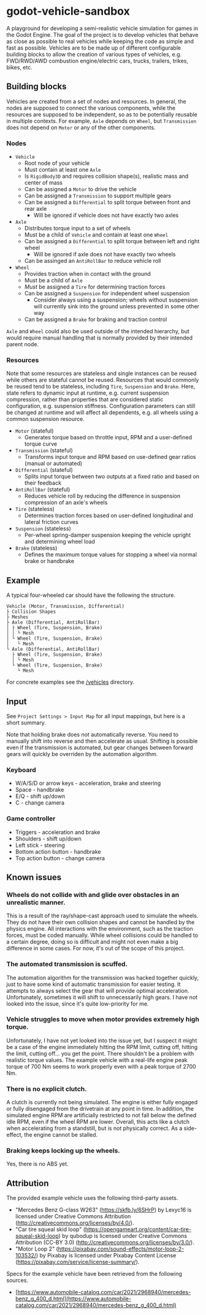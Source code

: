 # godot-vehicle-sandbox

A playground for developing a semi-realistic vehicle simulation for games in the Godot Engine.
The goal of the project is to develop vehicles that behave as close as possible to real vehicles while keeping the code as simple and fast as possible.
Vehicles are to be made up of different configurable building blocks to allow the creation of various types of vehicles, e.g. FWD/RWD/AWD combustion engine/electric cars, trucks, trailers, trikes, bikes, etc.


## Building blocks

Vehicles are created from a set of nodes and resources.
In general, the nodes are supposed to connect the various components, while the resources are supposed to be independent, so as to be potentially reusable in multiple contexts.
For example, `Axle` depends on `Wheel`, but `Transmission` does not depend on `Motor` or any of the other components.


### Nodes

- `Vehicle`
    - Root node of your vehicle
    - Must contain at least one `Axle`
    - Is `RigidBody3D` and requires collision shape(s), realistic mass and center of mass
    - Can be assigned a `Motor` to drive the vehicle
    - Can be assigned a `Transmission` to support multiple gears
    - Can be assigned a `Differential` to split torque between front and rear axle
        - Will be ignored if vehicle does not have exactly two axles
- `Axle`
    - Distributes torque input to a set of wheels
    - Must be a child of `Vehicle` and contain at least one `Wheel`
    - Can be assigned a `Differential` to split torque between left and right wheel
        - Will be ignored if axle does not have exactly two wheels
    - Can be assinged an `AntiRollBar` to reduce vehicle roll
- `Wheel`
    - Provides traction when in contact with the ground
    - Must be a child of `Axle`
    - *Must* be assigned a `Tire` for determining traction forces
    - Can be assigned a `Suspension` for independent wheel suspension
        - Consider always using a suspension; wheels without suspension will currently sink into the ground unless prevented in some other way
    - Can be assigned a `Brake` for braking and traction control

`Axle` and `Wheel` could also be used outside of the intended hierarchy, but would require manual handling that is normally provided by their intended parent node.


### Resources

Note that some resources are stateless and single instances can be reused while others are stateful cannot be reused.
Resources that would commonly be reused tend to be stateless, including `Tire`, `Suspension` and `Brake`.
Here, state refers to dynamic input at runtime, e.g. current suspension compression, rather than properties that are considered static configuration, e.g. suspension stiffness.
Configuration parameters can still be changed at runtime and will affect all dependents, e.g. all wheels using a common suspension resource.

- `Motor` (stateful)
    - Generates torque based on throttle input, RPM and a user-defined torque curve
- `Transmission` (stateful)
    - Transforms input torque and RPM based on use-defined gear ratios (manual or automated)
- `Differential` (stateful)
    - Splits input torque between two outputs at a fixed ratio and based on their feedback
- `AntiRollBar` (stateful)
    - Reduces vehicle roll by reducing the difference in suspension compression of an axle's wheels
- `Tire` (stateless)
    - Determines traction forces based on user-defined longitudinal and lateral friction curves
- `Suspension` (stateless)
    - Per-wheel spring-damper suspension keeping the vehicle upright and determining wheel load
- `Brake` (stateless)
    - Defines the maximum torque values for stopping a wheel via normal brake or handbrake


## Example

A typical four-wheeled car should have the following the structure.

```
Vehicle (Motor, Transmission, Differential)
├ Collision Shapes
├ Meshes
├ Axle (Differential, AntiRollBar)
│ ├ Wheel (Tire, Suspension, Brake)
│ │ └ Mesh
│ └ Wheel (Tire, Suspension, Brake)
│   └ Mesh
└ Axle (Differential, AntiRollBar)
  ├ Wheel (Tire, Suspension, Brake)
  │ └ Mesh
  └ Wheel (Tire, Suspension, Brake)
    └ Mesh
```

For concrete examples see the [/vehicles](vehicles) directory.


## Input

See `Project Settings > Input Map` for all input mappings, but here is a short summary.

Note that holding brake does *not* automatically reverse.
You need to manually shift into reverse and then accelerate as usual.
Shifting is possible even if the transmission is automated, but gear changes between forward gears will quickly be overriden by the automation algorithm.

### Keyboard

- W/A/S/D or arrow keys - acceleration, brake and steering
- Space - handbrake
- E/Q - shift up/down
- C - change camera

### Game controller

- Triggers - acceleration and brake
- Shoulders - shift up/down
- Left stick - steering
- Bottom action button - handbrake
- Top action button - change camera


## Known issues

### Wheels do not collide with and glide over obstacles in an unrealistic manner.

This is a result of the ray/shape-cast approach used to simulate the wheels.
They do not have their own collision shapes and cannot be handled by the physics engine.
All interactions with the environment, such as the traction forces, must be coded manually.
While wheel collisions could be handled to a certain degree, doing so is difficult and might not even make a big difference in some cases.
For now, it's out of the scope of this project.


### The automated transmission is scuffed.

The automation algorithm for the transmission was hacked together quickly, just to have some kind of automatic transmission for easier testing.
It attempts to always select the gear that will provide optimal acceleration.
Unfortunately, sometimes it will shift to unnecessarily high gears.
I have not looked into the issue, since it's quite low-priority for me.


### Vehicle struggles to move when motor provides extremely high torque.

Unfortunately, I have not yet looked into the issue yet, but I suspect it might be a case of the engine immediately hitting the RPM limit, cutting off, hitting the limit, cutting off... you get the point.
There shouldn't be a problem with realistic torque values.
The example vehicle with a real-life engine peak torque of 700 Nm seems to work properly even with a peak torque of 2700 Nm.


### There is no explicit clutch.

A clutch is currently not being simulated.
The engine is either fully engaged or fully disengaged from the drivetrain at any point in time.
In addition, the simulated engine RPM are artificially restricted to not fall below the defined idle RPM, even if the wheel RPM are lower.
Overall, this acts like a clutch when accelerating from a standstill, but is not physically correct.
As a side-effect, the engine cannot be stalled.


### Braking keeps locking up the wheels.

Yes, there is no ABS yet.


## Attribution

The provided example vehicle uses the following third-party assets.

- "Mercedes Benz G-class W263" (https://skfb.ly/6SHrP) by Lexyc16 is licensed under Creative Commons Attribution (http://creativecommons.org/licenses/by/4.0/).
- "Car tire squeal skid loop" (https://opengameart.org/content/car-tire-squeal-skid-loop) by qubodup is licensed under Creative Commons Attribution (CC-BY 3.0) (http://creativecommons.org/licenses/by/3.0/).
- "Motor Loop 2" (https://pixabay.com/sound-effects/motor-loop-2-103532/) by Pixabay is licensed under Pixabay Content License (https://pixabay.com/service/license-summary/).

Specs for the example vehicle have been retrieved from the following sources.

- [https://www.automobile-catalog.com/car/2021/2968940/mercedes-benz_g_400_d.html](https://www.automobile-catalog.com/car/2021/2968940/mercedes-benz_g_400_d.html)
